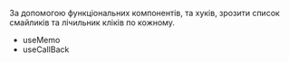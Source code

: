 За допомогою функціональних компонентів, та хуків, зрозити список смайликів та лічильник кліків по кожному.
- useMemo
- useCallBack